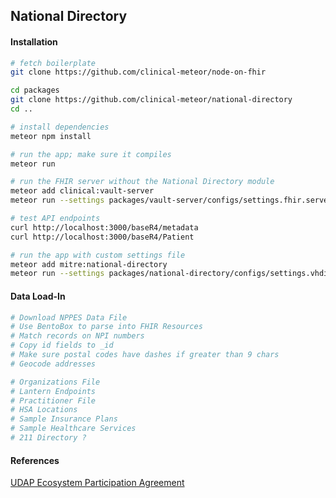 ## National Directory    


#### Installation  

```bash
# fetch boilerplate
git clone https://github.com/clinical-meteor/node-on-fhir

cd packages
git clone https://github.com/clinical-meteor/national-directory
cd ..

# install dependencies
meteor npm install

# run the app; make sure it compiles
meteor run 

# run the FHIR server without the National Directory module
meteor add clinical:vault-server
meteor run --settings packages/vault-server/configs/settings.fhir.server.json

# test API endpoints
curl http://localhost:3000/baseR4/metadata
curl http://localhost:3000/baseR4/Patient

# run the app with custom settings file
meteor add mitre:national-directory   
meteor run --settings packages/national-directory/configs/settings.vhdir.json
```

#### Data Load-In  

```bash 
# Download NPPES Data File
# Use BentoBox to parse into FHIR Resources
# Match records on NPI numbers
# Copy id fields to _id
# Make sure postal codes have dashes if greater than 9 chars
# Geocode addresses

# Organizations File
# Lantern Endpoints
# Practitioner File
# HSA Locations
# Sample Insurance Plans
# Sample Healthcare Services
# 211 Directory ?
```

#### References  

[UDAP Ecosystem Participation Agreement](https://docs.google.com/document/d/1OHn8reHU10-9RI9UeJlGkgMFoeD0F30rmZWvS-L3gf4/edit)  